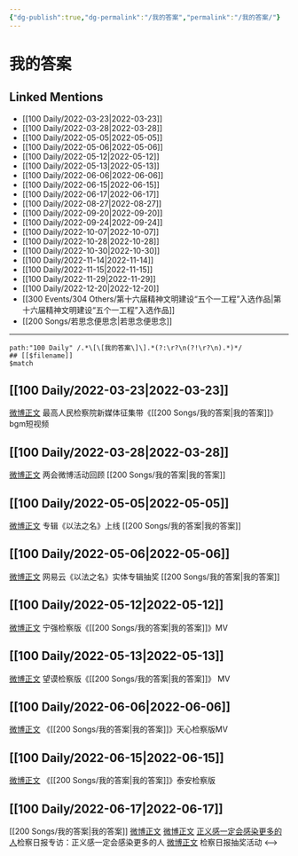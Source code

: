 ```yaml
---
{"dg-publish":true,"dg-permalink":"/我的答案","permalink":"/我的答案/"}
---
```


# 我的答案

## Linked Mentions
- [[100 Daily/2022-03-23\|2022-03-23]]
- [[100 Daily/2022-03-28\|2022-03-28]]
- [[100 Daily/2022-05-05\|2022-05-05]]
- [[100 Daily/2022-05-06\|2022-05-06]]
- [[100 Daily/2022-05-12\|2022-05-12]]
- [[100 Daily/2022-05-13\|2022-05-13]]
- [[100 Daily/2022-06-06\|2022-06-06]]
- [[100 Daily/2022-06-15\|2022-06-15]]
- [[100 Daily/2022-06-17\|2022-06-17]]
- [[100 Daily/2022-08-27\|2022-08-27]]
- [[100 Daily/2022-09-20\|2022-09-20]]
- [[100 Daily/2022-09-24\|2022-09-24]]
- [[100 Daily/2022-10-07\|2022-10-07]]
- [[100 Daily/2022-10-28\|2022-10-28]]
- [[100 Daily/2022-10-30\|2022-10-30]]
- [[100 Daily/2022-11-14\|2022-11-14]]
- [[100 Daily/2022-11-15\|2022-11-15]]
- [[100 Daily/2022-11-29\|2022-11-29]]
- [[100 Daily/2022-12-20\|2022-12-20]]
- [[300 Events/304 Others/第十六届精神文明建设“五个一工程”入选作品\|第十六届精神文明建设“五个一工程”入选作品]]
- [[200 Songs/若思念便思念\|若思念便思念]]


---

```expander
path:"100 Daily" /.*\[\[我的答案\]\].*(?:\r?\n(?!\r?\n).*)*/
## [[$filename]]
$match
```
## [[100 Daily/2022-03-23\|2022-03-23]]
[微博正文](https://weibo.com/detail/4749748387709018) 最高人民检察院新媒体征集带《[[200 Songs/我的答案\|我的答案]]》bgm短视频
## [[100 Daily/2022-03-28\|2022-03-28]]
[微博正文](https://weibo.com/detail/4752048446767748) 两会微博活动回顾 [[200 Songs/我的答案\|我的答案]]
## [[100 Daily/2022-05-05\|2022-05-05]]
[微博正文](https://m.weibo.cn/5053469079/4765674847866795) 专辑《以法之名》上线 [[200 Songs/我的答案\|我的答案]]
## [[100 Daily/2022-05-06\|2022-05-06]]
[微博正文](https://m.weibo.cn/1721030997/4766202977847776) 网易云《以法之名》实体专辑抽奖 [[200 Songs/我的答案\|我的答案]]
## [[100 Daily/2022-05-12\|2022-05-12]]
[微博正文](https://m.weibo.cn/5053469079/4768301807306295) 宁强检察版《[[200 Songs/我的答案\|我的答案]]》MV
## [[100 Daily/2022-05-13\|2022-05-13]]
[微博正文](https://m.weibo.cn/5632161507/4763662634716454) 望谟检察版《[[200 Songs/我的答案\|我的答案]]》 MV
## [[100 Daily/2022-06-06\|2022-06-06]]
[微博正文](https://m.weibo.cn/5053469079/4777422295925868) 《[[200 Songs/我的答案\|我的答案]]》天心检察版MV
## [[100 Daily/2022-06-15\|2022-06-15]]
[微博正文](https://m.weibo.cn/5053469079/4780281615618768) 《[[200 Songs/我的答案\|我的答案]]》泰安检察版

## [[100 Daily/2022-06-17\|2022-06-17]]
[[200 Songs/我的答案\|我的答案]]
[微博正文](https://weibo.com/1896650227/Ly61LDAWc) [微博正文](https://weibo.com/3183107112/Ly5Gpg2Dp) [正义感一定会感染更多的人](https://weibo.cn/sinaurl?u=http%3A%2F%2Fnewspaper.jcrb.com%2F2022%2F20220617%2F20220617_005%2F20220617_005_2.htm)检察日报专访：正义感一定会感染更多的人
[微博正文](https://weibo.com/7168618354/Ly6Tf3ZPJ) 检察日报抽奖活动
<-->